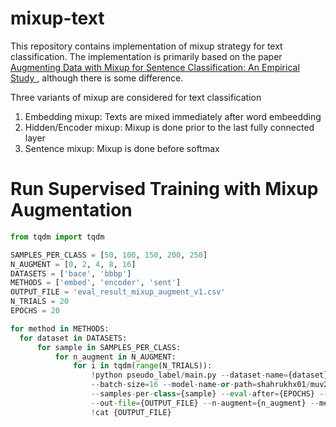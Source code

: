 # mixup-text
This repository contains implementation of mixup strategy for text classification. The implementation is primarily based on the paper [Augmenting Data with Mixup for Sentence Classification: An Empirical Study
](https://arxiv.org/abs/1905.08941), although there is some difference.

Three variants of mixup are considered for text classification
1. Embedding mixup: Texts are mixed immediately after word embeedding
2. Hidden/Encoder mixup: Mixup is done prior to the last fully connected layer
3.  Sentence mixup: Mixup is done before softmax

# Run Supervised Training with Mixup Augmentation

```python
from tqdm import tqdm

SAMPLES_PER_CLASS = [50, 100, 150, 200, 250]
N_AUGMENT = [0, 2, 4, 8, 16]
DATASETS = ['bace', 'bbbp']
METHODS = ['embed', 'encoder', 'sent']
OUTPUT_FILE = 'eval_result_mixup_augment_v1.csv'
N_TRIALS = 20
EPOCHS = 20

for method in METHODS:
  for dataset in DATASETS:
      for sample in SAMPLES_PER_CLASS:
          for n_augment in N_AUGMENT:
              for i in tqdm(range(N_TRIALS)):
                  !python pseudo_label/main.py --dataset-name={dataset} --epoch={EPOCHS} \
                  --batch-size=16 --model-name-or-path=shahrukhx01/muv2x-simcse-smole-bert \
                  --samples-per-class={sample} --eval-after={EPOCHS} --train-log=0 --train-ssl=0 \
                  --out-file={OUTPUT_FILE} --n-augment={n_augment} --method={method}
                  !cat {OUTPUT_FILE}
```
